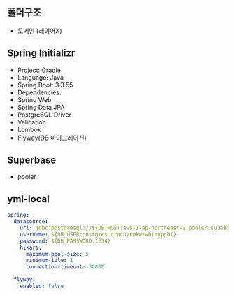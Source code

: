 ## 폴더구조
- 도메인 (레이어X)

## Spring Initializr
- Project: Gradle 
- Language: Java
- Spring Boot: 3.3.55
- Dependencies:
- Spring Web
- Spring Data JPA
- PostgreSQL Driver
- Validation
- Lombok
- Flyway(DB 마이그레이션)

## Superbase
- pooler

## yml-local
```yaml
spring:
  datasource:
    url: jdbc:postgresql://${DB_HOST:aws-1-ap-northeast-2.pooler.supabase.com}:${DB_PORT:6543}/${DB_NAME:postgres}?sslmode=require&prepareThreshold=0
    username: ${DB_USER:postgres.qrncuvrmkwzwhimvppbl}
    password: ${DB_PASSWORD:1234}
    hikari:
      maximum-pool-size: 5
      minimum-idle: 1
      connection-timeout: 30000

  flyway:
    enabled: false

